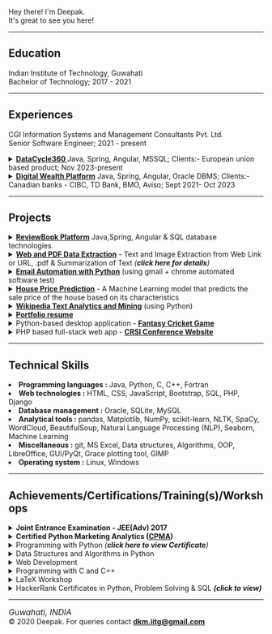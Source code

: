 

<div>
		<p>Hey there! I'm Deepak.<br/>
		It's great to see you here!</p>
</div>
<hr>
<h2>Education</h2>
<p>Indian Institute of Technology, Guwahati
<br/>Bachelor of Technology; <!--July,--> 2017 - <!--July,--> 2021</p>

<hr/>

<h2>Experiences</h2>
<p>CGI Information Systems and Management Consultants Pvt. Ltd.
<br/>Senior Software Engineer;<!-- Sept.--> 2021 - present</p>

<details>
  <summary>
    <a href="https://github.com/deepak-mandal/"><b>DataCycle360 </b></a> Java, Spring, Angular, MSSQL; Clients:- European union based product; Nov 2023-present
  </summary>
  <li>Worked on CGI DataCycle360 Webshop (Finland business unit) product; Technical analysis/investigation of required functionality/features. Implemented new UI features using Angular. </li><li>Developed backend APIs using Spring Boot, Java, Apache Solr which involves CRUD operations, spellcheck suggest search functionality & bug fixes; Designed database data model, schema modification using MS SQL database technologies.  </li><hr/>
</details>




<details>
  <summary>
    <a href="https://github.com/deepak-mandal/"><b>Digital Wealth Platform</b></a> Java, Spring, Angular, Oracle DBMS; Clients:- Canadian banks - CIBC, TD Bank, BMO, Aviso; Sept 2021- Oct 2023 
  </summary>
  <li> Worked as a full-stack Engineer with Product Engineering perspective on Digital Wealth Platform (CGI Wealth360) product features in the Global Wealth and Capital Markets domain, which delivers a flexible Unified Account Platform with goal-based investing capabilities and provides end-to-end investment management support. </li><li> Technical Analysis of epic/user story, bug root cause, and designed solutions meeting industry standard. </li><li> Angular – development of new UI screen Including the building reusable component, service with HTML, SCSS, TypeScript, AG Grid, angular material, RxJs, Lodash & JavaScript, that works in multiple areas of application; Architecture upgrades - Angular version & Ascent libraries; services-API integration; Unit testcases using Karma-Jasmine; ESLint for code quality and maintain standard coding style. </li><li>Spring & PL/SQL – development of RESTful web services/API using Spring Boot, Java, Microservice architectures, Maven, Postman API and SQL/Oracle databases; testcases using Junit testing framework. </li><li>Code fix for client/production bug in the entire codebase or product engineering environment; code reviews. </li><li> Analysis, development, debugging, Testing, deployment & collaborating with business to ensure bug-free user experience and with PuTTY, WinSCP; DevOps:- Jenkins, Continuous Integration/Continuous Deployment, Git; Bitbucket, Confluence, CAST Application Intelligence Platform (AIP), Jira tools on day-to-day basis in the Agile environment. </li>
<hr/>
</details>



<!--
<p>Accenture <br/>Pre-Onboard Learning; Aug, 2021 - Sep 23, 2021</p>-->

<hr/>
	
<h2>Projects</h2>





<details>
  <summary>
    <a href="https://github.com/deepak-mandal/reviewbook"><b>ReviewBook Platform</b></a> Java,Spring, Angular & SQL database technologies. 
  </summary>
	<li>Analyzed, designed & developed a product to the core problem - “How to motivate maximum number of consumers to provide genuine reviews and ratings that can influence buying decisions of other consumers”.</li>
	<li> Designed Architecture diagram, Database data model & schema by analyzing Business requirement/high-level features. </li> <li>Developed microservice architecture for Registration, Login, Product management, Review management services, Eureka server, API Gateway using Spring Boot with NoSQL/MongoDB & SQL/MySQL databases. <li>Designed & built Restful APIs that involves CRUD operations.</li> <li>Designed angular application architecture & developed single page application corresponding to services using angular materials, AG Grid; implemented custom, shared module features. </li><li>Implemented user authentication using JWT, microservices communication using RabbitMQ queuing system & containerization using Docker </li>
  <hr/>
</details>


<details>
  <summary>
    <a href="https://github.com/deepak-mandal/DueDash"><b>Web and PDF Data Extraction</b></a> - Text and Image Extraction from Web Link or URL, .pdf & Summarization of Text <i>(<b>click here for details</b>)</i>
  </summary>
  <h1>Web and PDF file Data Extraction</h1>
<h3>1. Summarization of Text:-</h3> Generated the summary from the Source text, Further Drawn the Word Cloud <br/>
(a). From Any Web Link - could be generated summary x percentage (eg. 50%) of the Original web source Text data. & finally created a Word cloud.<br>
(b). From Any PDF file - Generated summary of the .pdf file, and their word cloud<br/>


<h3>2. Text and Image Extraction from any Web Link or URL:- </h3>
(a). Generated the formated HTML file from source code<br>
(b). Extraced all the Images from the web Link, and Downloaded into a folder automatically<br>
(c). Extracted Various text data such as paragraph tags, anchor tags, header tags, Further saved all data in a file
<br/>
Further Extracted Text and Image Data from the PDF file format.<br/>

<h6>Technologies used: Python3, BeautifulSoup/bs4, PyPDF2, SpaCy, NLTK, WordCloud, NumPy, Shutil, OS, parse, requests</h6>Result:-
	
```diff

@@ Selected for Product(software) Development & Testing, Internship (work remotely) at Germany based Startup @@
```
<hr>
	
</details>





<details>
  <summary>
    <a href="https://github.com/deepak-mandal/Email-Automation-with-Python"><b>Email Automation with Python</b></a> (using gmail + chrome automated software test) 
  </summary>
  <h1>Email Automation with Python</h1>
<li>Automating emails by the help of Python, smtplib, Linux & Window OS, HTML, CSS, with attachments using Encrypted connections.</li>
<li>Extracted emails automatically from the Linkedin Post using selenium, chrome automated test software, re, pandas, </li>
<li><b>Features:-</b> Multiple emails can in one go or on single click, The delivered email is of personalised type i.e. "to" for each single email_Id but not "bcc" or "cc" e-mail type</li><br/><hr/>
</details>


	
<details>
  <summary>
    <a href="https://github.com/deepak-mandal/SalePricePrediction"><b>House Price Prediction</b></a> - A Machine Learning model that predicts the sale price of the house based on its characteristics
  </summary>
  <h1>House Price Prediction</h1>
<b>Objective:- To build a Linear Regression model that will be able to Predict the Sale Price of the house based on its characteristics.</b>
<h5>Result:- Generated the Prediction for test dataset with 84.62 % accuracy of the Model</h5>
<h6>Technologies used: Python, Machine learning technique - Linear Regression</h6><hr/>

</details>
	


<details>
  <summary>
    <a href="https://github.com/deepak-mandal/Word-Cloud-from-Text-Mining"><b>Wikipedia Text Analytics and Mining</b></a> (using Python)
  </summary>
 <h1>Wikipedia Text Analytics and Mining </h1>
Self-paced project, Dec 2020<br/><br>

Analysed the unstructured data (article) using text mining and created the Word Cloud out of that; to understand what these article trying to say, rather than reading the entire article. <br/>
<h6>Technologies used: Python3, WordCloud</h6>
<hr/>
</details>	
	

	
	
	
	
<details>
  <summary>
    <a href="https://github.com/deepak-mandal/deepak-mandal.github.io"><b>Portfolio resume</b></a>
  </summary>
	<hr/>
</details>
	
	
	
<details>
  <summary>
    Python-based desktop application - <a href="https://github.com/deepak-mandal/Game"><b>Fantasy Cricket Game</b></a>
  </summary>
  <h1>Fantasy Cricket Game</h1>

Internshala Trainings, Jul 2020<br>

Build a Python-based desktop application which is a Fantasy Cricket Game, where we would create a virtual team of cricket players and score points on how the players perform in different matches.

<h6>Technologies used: Python, OOP, SQLite, PyQt framework</h6><hr/>

</details>


<details>
  <summary>
    PHP based full-stack web app - <a href=""><b>CRSI Conference Website</b> </a>
  </summary>
  <h1>CRSI Conference Website</h1>IIT Guwahati; April 2020 - June 2020<br/>
Developed PHP based full-stack conference web app for our Department with my team members.<br/>
Developed the admin portal for the response to edit/delete.<br/><h6>
Technologies used: Backend - PHP, MySQL; Frontend - HTML, CSS & Bootstrap</h6><hr/>
</details>
	
	

		
<hr/>

<h2>Technical Skills</h2>
<li><b>Programming languages :</b> Java, Python, C, C++, Fortran</li>
<li><b>Web technologies :</b> HTML, CSS, JavaScript, Bootstrap, SQL, PHP, Django</li>
<li><b>Database management :</b> Oracle, SQLite, MySQL</li>
<li><b>Analytical tools :</b> pandas, Matplotlib, NumPy, scikit-learn, NLTK, SpaCy, WordCloud, BeautifulSoup, Natural Language Processing (NLP), Seaborn, Machine Learning</li>
<li><b>Miscellaneous :</b> git, MS Excel, Data structures, Algorithms, OOP, LibreOffice, GUI/PyQt, Grace plotting tool, GIMP</li>
<li><b>Operating system :</b> Linux, Windows</li>

<hr/>
		
<h2>Achievements/Certifications/Training(s)/Workshops</h2>

<details>
  <summary>
    <b>Joint Entrance Examination - JEE(Adv) 2017</b><br/>
  </summary>
	<div align="center">
	<img src="/img/IITG_logo.png">	
</div>
</details>


<details>
  <summary>
    <b>Certified Python Marketing Analytics (<a href="https://drive.google.com/file/d/1gEPhMKFntl1qX1xWGKyjScFEp4gmOByN/view?usp=sharing" target="_blank">CPMA</a>)</b>
  </summary>
  <div align="center">
	<img src="/img/2.png">	
</div>
</details>

<details>
  <summary>
    Programming with Python <i>(<b>click here to view Certificate</b>)</i>
	</summary>
  <div align="center">
	<img src="/img/1.png">	
</div>
</details>

<details>
  <summary>
    Data Structures and Algorithms in Python
  </summary>
  <div align="center">
	<img src="/img/6.png">	
</div>
</details>

<details>
  <summary>
    Web Development
  </summary>
  <div align="center">
	<img src="/img/5.png">	
</div>
</details>


<details>
  <summary>
	Programming with C and C++
  </summary>
  <div align="center">
	<img src="/img/7.png">	
</div>
</details>



<details>
  <summary>
    LaTeX Workshop
  </summary>
  <div align="center">
	<img src="/img/8.jpg">	
</div>
</details>









<details>
  <summary>
    HackerRank Certificates in Python, Problem Solving & SQL <i><b>(click to view)</b></i> <br/>
  </summary>
	<div align="center">
		<img src="/img/3.png">
		<img src="/img/4.png">	
		<img src="/img/9.png">	
	</div>
	
  	
</details>

<!--
<details>
  <summary>
    Got Offer letter in Various profiles (May, 2021 - July, 2021):
  </summary>
	
		
		Application  Development  Associate - Accenture 
		Systems Engineer - INFOSYS LIMITED
		Technical Consultant -  PayrollCloud
		Software  Engineer - Trianz  Digital Consulting  Pvt.  Ltd
		Software Trainee -  TechAhead
		Developer - Frantic Solution
		Software Developer - InaliFoundation
		PHP Intern - Light Link Solutions
		Product Development & Testing profile @ Germany based Startup - DueDash
	
	
</details>
-->



<hr/>




<!--
		
<h2>Few successful repository</h2>
<li><a href="https://github.com/deepak-mandal/Atlantis">Atlantis</a></li>
<li><a href="https://github.com/deepak-mandal/RystadEnergy">RystadEnergy</a></li>
<li><a href="https://github.com/deepak-mandal/RystadEnergy-Round3">RystadEnergy-Round3</a></li>
<li><a href="https://github.com/deepak-mandal/DueDashGermany">DueDash</a></li>
<li><a href="https://github.com/deepak-mandal/PasarPolisAssignment">PasarPolisAssignment</a></li>

<li><a href="https://github.com/deepak-mandal/Assignment-GetMega">GetMega</a></li>
<li><a href="https://github.com/deepak-mandal/Assignment-NovelSynth_petrabytes-Oil_and_Gas_domain">NovelSynth_petrabytes</a></li>
<hr>-->


<p><i class="fa fa-map-marker" style="font-size:16px">  Guwahati, INDIA</i><br/>&copy; 2020 Deepak. For queries contact <a href="mailto:dkmiitg@gmail.com"><b>dkm.iitg@gmail.com</b></a>  </p>	
			
			



  


<!--
Selected for Product(software) Development & Testing, Internship (work remotely) at Germany based Startup
**deepak-mandal/deepak-mandal** is a ✨ _special_ ✨ repository because its `README.md` (this file) appears on your GitHub profile.

Here are some ideas to get you started:

- 🔭 I’m currently working on ...
- 🌱 I’m currently learning ...
- 👯 I’m looking to collaborate on ...
- 🤔 I’m looking for help with ...
- 💬 Ask me about ...
- 📫 How to reach me: ...
- 😄 Pronouns: ...
- ⚡ Fun fact: ...
-->
